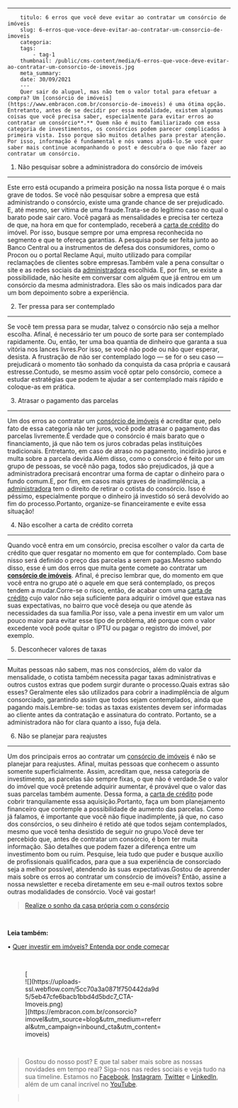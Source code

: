 ---
        titulo: 6 erros que você deve evitar ao contratar um consórcio de imóveis
        slug: 6-erros-que-voce-deve-evitar-ao-contratar-um-consorcio-de-imoveis
        categoria: 
        tags:
            - tag-1
        thumbnail: /public/cms-content/media/6-erros-que-voce-deve-evitar-ao-contratar-um-consorcio-de-imoveis.jpg
        meta_summary: 
        date: 30/09/2021
        ---
        Quer sair do aluguel, mas não tem o valor total para efetuar a compra? Um [consórcio de imóveis](https://www.embracon.com.br/consorcio-de-imoveis) é uma ótima opção. Entretanto, antes de se decidir por essa modalidade, existem algumas coisas que você precisa saber, especialmente para evitar erros ao contratar um consórcio**.** Quem não é muito familiarizado com essa categoria de investimentos, os consórcios podem parecer complicados à primeira vista. Isso porque são muitos detalhes para prestar atenção. Por isso, informação é fundamental e nós vamos ajudá-lo.Se você quer saber mais continue acompanhando o post e descubra o que não fazer ao contratar um consórcio.

1. Não pesquisar sobre a administradora do consórcio de imóveis
---------------------------------------------------------------

Este erro está ocupando a primeira posição na nossa lista porque é o mais grave de todos. Se você não pesquisar sobre a empresa que está administrando o consórcio, existe uma grande chance de ser prejudicado. E, até mesmo, ser vítima de uma fraude.Trata-se do legítimo caso no qual o barato pode sair caro. Você pagará as mensalidades e precisa ter certeza de que, na hora em que for contemplado, receberá a [carta de crédito](https://www.embracon.com.br/conhecaoconsorcio/o-que-e-carta-de-credito) do imóvel. Por isso, busque sempre por uma empresa reconhecida no segmento e que te ofereça garantias. A pesquisa pode ser feita junto ao Banco Central ou a instrumentos de defesa dos consumidores, como o Procon ou o portal Reclame Aqui, muito utilizado para compilar reclamações de clientes sobre empresas.Também vale a pena consultar o site e as redes sociais da [administradora](https://www.embracon.com.br/blog/afinal-o-que-uma-administradora-de-consorcio-faz) escolhida. E, por fim, se existe a possibilidade, não hesite em conversar com alguém que já entrou em um consórcio da mesma administradora. Eles são os mais indicados para dar um bom depoimento sobre a experiência.

2. Ter pressa para ser contemplado
----------------------------------

Se você tem pressa para se mudar, talvez o consórcio não seja a melhor escolha. Afinal, é necessário ter um pouco de sorte para ser contemplado rapidamente. Ou, então, ter uma boa quantia de dinheiro que garanta a sua vitória nos lances livres.Por isso, se você não pode ou não quer esperar, desista. A frustração de não ser contemplado logo — se for o seu caso — prejudicará o momento tão sonhado da conquista da casa própria e causará estresse.Contudo, se mesmo assim você optar pelo consórcio, comece a estudar estratégias que podem te ajudar a ser contemplado mais rápido e coloque-as em prática.

3. Atrasar o pagamento das parcelas
-----------------------------------

Um dos erros ao contratar um [consórcio de imóveis](https://www.embracon.com.br/consorcio-de-imoveis) é acreditar que, pelo fato de essa categoria não ter juros, você pode atrasar o pagamento das parcelas livremente.É verdade que o consórcio é mais barato que o financiamento, já que não tem os juros cobradas pelas instituições tradicionais. Entretanto, em caso de atraso no pagamento, incidirão juros e multa sobre a parcela devida.Além disso, como o consórcio é feito por um grupo de pessoas, se você não paga, todos são prejudicados, já que a administradora precisará encontrar uma forma de captar o dinheiro para o fundo comum.E, por fim, em casos mais graves de inadimplência, a [administradora](https://www.embracon.com.br/blog/afinal-o-que-uma-administradora-de-consorcio-faz) tem o direito de retirar o cotista do consórcio. Isso é péssimo, especialmente porque o dinheiro já investido só será devolvido ao fim do processo.Portanto, organize-se financeiramente e evite essa situação!

4. Não escolher a carta de crédito correta
------------------------------------------

Quando você entra em um consórcio, precisa escolher o valor da carta de crédito que quer resgatar no momento em que for contemplado. Com base nisso será definido o preço das parcelas a serem pagas.Mesmo sabendo disso, esse é um dos erros que muita gente comete ao contratar um [**consórcio de imóveis**](https://www.embracon.com.br/consorcio-de-imoveis). Afinal, é preciso lembrar que, do momento em que você entra no grupo até o aquele em que será contemplado, os preços tendem a mudar.Corre-se o risco, então, de acabar com uma [carta de crédito](https://www.embracon.com.br/conhecaoconsorcio/o-que-e-carta-de-credito) cujo valor não seja suficiente para adquirir o imóvel que estava nas suas expectativas, no bairro que você deseja ou que atende às necessidades da sua família.Por isso, vale a pena investir em um valor um pouco maior para evitar esse tipo de problema, até porque com o valor excedente você pode quitar o IPTU ou pagar o registro do imóvel, por exemplo.

5. Desconhecer valores de taxas
-------------------------------

Muitas pessoas não sabem, mas nos consórcios, além do valor da mensalidade, o cotista também necessita pagar taxas administrativas e outros custos extras que podem surgir durante o processo.Quais extras são esses? Geralmente eles são utilizados para cobrir a inadimplência de algum consorciado, garantindo assim que todos sejam contemplados, ainda que pagando mais.Lembre-se: todas as taxas existentes devem ser informadas ao cliente antes da contratação e assinatura do contrato. Portanto, se a administradora não for clara quanto a isso, fuja dela.

6. Não se planejar para reajustes
---------------------------------

Um dos principais erros ao contratar um [consórcio de imóveis](https://www.embracon.com.br/consorcio-de-imoveis) é não se planejar para reajustes. Afinal, muitas pessoas que conhecem o assunto somente superficialmente. Assim, acreditam que, nessa categoria de investimento, as parcelas são sempre fixas, o que não é verdade.Se o valor do imóvel que você pretende adquirir aumentar, é provável que o valor das suas parcelas também aumente. Dessa forma, a [carta de crédito](https://www.embracon.com.br/conhecaoconsorcio/o-que-e-carta-de-credito) pode cobrir tranquilamente essa aquisição.Portanto, faça um bom planejamento financeiro que contemple a possibilidade de aumento das parcelas. Como já falamos, é importante que você não fique inadimplente, já que, no caso dos consórcios, o seu dinheiro é retido até que todos sejam contemplados, mesmo que você tenha desistido de seguir no grupo.Você deve ter percebido que, antes de contratar um consórcio, é bom ter muita informação. São detalhes que podem fazer a diferença entre um investimento bom ou ruim. Pesquise, leia tudo que puder e busque auxílio de profissionais qualificados, para que a sua experiência de consorciado seja a melhor possível, atendendo às suas expectativas.Gostou de aprender mais sobre os erros ao contratar um consórcio de imóveis? Então, assine a nossa newsletter e receba diretamente em seu e-mail outros textos sobre outras modalidades de consórcio. Você vai gostar!

> [Realize o sonho da casa própria com o consórcio](https://www.embracon.com.br/consorcio-de-imoveis)

‍

‍**Leia também:**‍

• [Quer investir em imóveis? Entenda por onde começar](https://www.embracon.com.br/blog/investir-em-imoveis-onde-comecar)

‍

<figure class="w-richtext-figure-type-image w-richtext-align-center" style="max-width:310px">[<div>![](https://uploads-ssl.webflow.com/5cc70a3a0871f750442da9d5/5eb47cfe6bacb1bbd4d5bdc7_CTA-Imoveis.png)</div>](https://embracon.com.br/consorcio?imovel&utm_source=blog&utm_medium=referral&utm_campaign=inbound_cta&utm_content=imoveis)</figure>‍

> Gostou do nosso post? E que tal saber mais sobre as nossas novidades em tempo real? Siga-nos nas redes sociais e veja tudo na sua timeline. Estamos no [Facebook](https://www.facebook.com/embracon/), [Instagram](https://www.instagram.com/embraconoficial/), [Twitter](https://twitter.com/embracon) e [LinkedIn](https://www.linkedin.com/company/1018875/), além de um canal incrível no [YouTube](https://www.youtube.com/channel/UCL-Y0mv9zc73Iek48NLUBzQ).

> ‍
        